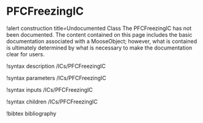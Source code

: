 <!-- MOOSE Documentation Stub: Remove this when content is added. -->

# PFCFreezingIC

!alert construction title=Undocumented Class
The PFCFreezingIC has not been documented. The content contained on this page
includes the basic documentation associated with a MooseObject; however, what is contained is
ultimately determined by what is necessary to make the documentation clear for users.

!syntax description /ICs/PFCFreezingIC

!syntax parameters /ICs/PFCFreezingIC

!syntax inputs /ICs/PFCFreezingIC

!syntax children /ICs/PFCFreezingIC

!bibtex bibliography
